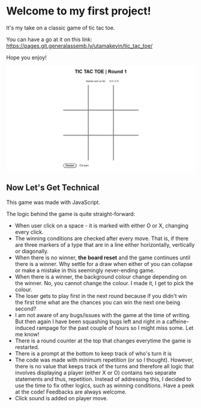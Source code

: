 # Welcome to my first project!

It's my take on a classic game of tic tac toe.

You can have a go at it on this link:
https://pages.git.generalassemb.ly/utamakevin/tic_tac_toe/

Hope you enjoy!

![Screenshot of tic_tac_toe](./app_screenshot2.png)

## Now Let's Get Technical

This game was made with JavaScript.

The logic behind the game is quite straight-forward:
- When user click on a space - it is marked with either O or X, changing every click.
- The winning conditions are checked after every move. That is, if there are three markers of a type that are in a line either horizontally, vertically or diagonally.
- When there is no winner, **the board reset** and the game continues until there is a winner. Why settle for a draw when either of you can collapse or make a mistake in this seemingly never-ending game.
- When there is a winner, the background colour change depending on the winner. No, you cannot change the colour. I made it, I get to pick the colour.
- The loser gets to play first in the next round because if you didn't win the first time what are the chances you can win the next one being second?
- I am not aware of any bugs/issues with the game at the time of writing. But then again I have been squashing bugs left and right in a caffeine-induced rampage for the past couple of hours so I might miss some. Let me know!
- There is a round counter at the top that changes everytime the game is restarted.
- There is a prompt at the bottom to keep track of who's turn it is
- The code was made with minimum repetition (or so I thought). However, there is no value that keeps track of the turns and therefore all logic that involves displaying a player (either X or O) contains two separate statements and thus, repetition. Instead of addressing this, I decided to use the time to fix other logics, such as winning conditions. Have a peek at the code! Feedbacks are always welcome.
- Click sound is added on player move.
